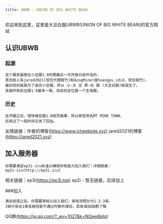 ```yaml
---
title: UBWB - UNION OF BIG WHITE BEAN
---
```

欢迎来到这里，这里是大豆白服UBWB(UNION OF BIG WHITE BEAN)的官方网站

## 认识UBWB

### 起源

``` 
这个服务器是在小豆服1.0时期最后一次开放日前开设的，
其创始人有jared2021(现任代理腐竹)和AzogMine(或huangyu_idid，现任腐竹)，
最初目的就是为了高仿小豆服，所以 小-大 豆 黑-白 服 (大豆白服)就诞生了。
其插件和前豆服1.0基本一致，目前的定位是一个生电服。
```


### 历史

``` 第一次大革命(乱想的名字)
在开服之后，很快被豆服1.0成员搞事，所以索性改名MT MINE TOWN，
后来过了一段时间又改了回去。
```

友情链接：作者的博客(https://www.ictwebsite.xyz) jared2021的博客(https://jared2021.xyz)

## 加入服务器

``` 前提
你需要满足ep3i-icu标准以确保你有能力加入我们！详细链接：
ep3i-icu(http://ep3i.icu)
```
相关链接：ep3i(https://ep3i.top) ep2i - 暂无链接，后续加上

###加入

``` 审核
满足前提之后，你需要审核以加入我们，审核流程分为1-2-3审，
3审只有在1审及格但是不通过时额外增加，具体请加QQ群了解
```
QQ群(https://jq.qq.com/?_wv=1027&k=NQwe6plg)

